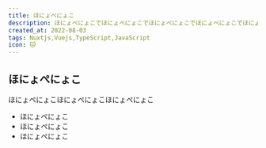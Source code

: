 ```yaml
---
title: ほにょぺにょこ
description: ほにょぺにょこでほにょぺにょこでほにょぺにょこでほにょぺにょこでほにょぺにょこでほにょぺにょこでほにょぺにょこでほにょぺにょこでほにょぺにょこでほにょぺにょこ
created_at: 2022-08-03
tags: Nuxtjs,Vuejs,TypeScript,JavaScript
icon: 🐱
---
```


## ほにょぺにょこ

ほにょぺにょこほにょぺにょこほにょぺにょこ

- ほにょぺにょこ
- ほにょぺにょこ
- ほにょぺにょこ
